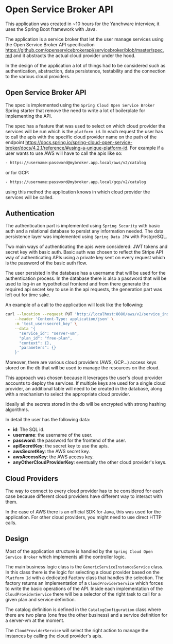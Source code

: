 # Open Service Broker API


This application was created in ~10 hours for the Yanchware interview, it uses the Spring Boot framework with Java.

The application is a service broker that let the user manage services using the Open Service Broker API specification https://github.com/openservicebrokerapi/servicebroker/blob/master/spec.md and it abstracts the actual cloud provider under the hood.

In the design of the application a lot of things had to be considered such as authentication, abstraction, data persistence, testability and the connection to the various cloud providers.

## Open Service Broker API

The spec is implemented using the `Spring Cloud Open Service Broker` Spring starter that remove the need to write a lot of boilerplate for implementing the API.

The spec has a feature that was used to select on which cloud provider the services will be run which is the `platform id`. In each request the user has to call the apis with the specific cloud provider name on the path of the endpoint https://docs.spring.io/spring-cloud-open-service-broker/docs/4.2.1/reference/#using-a-unique-platform-id. For example if a user wants to use AWS will have to call the apis like so:

```bash
- https://username:password@mybroker.app.local/aws/v2/catalog
```

or for GCP:

```bash
- https://username:password@mybroker.app.local/gcp/v2/catalog
```


using this method the application knows in which cloud provider the services will be called.


## Authentication

The authentication part is implemented using `Spring Security` with basic auth and a relational database to persist any information needed. The data persistence layer was implemented using `Spring Data JPA` with PostgreSQL.


Two main ways of authenticating the apis were considered: JWT tokens and secret key with basic auth.
Basic auth was chosen to reflect the Stripe API way of authenticating APIs using a private key sent on every request which is the password of the basic auth flow. 


The user persisted in the database has a username that will be used for the authentication process. In the database there is also a password that will be used to log-in an hypothetical frontend and from there generate the required api secret key to use in the api requests, the generation part was left out for time sake.

An example of a call to the application will look like the following:

```bash
curl --location --request PUT 'http://localhost:8080/aws/v2/service_instances/test_id' \
    --header 'Content-Type: application/json' \
    -m 'test_user:secret_key' \
    --data '{
      "service_id": "server-vm",
      "plan_id": "free-plan",
      "context": {},
      "parameters": {}
    }'
```

Moreover, there are various cloud providers (AWS, GCP...) access keys stored on the db that will be used to manage the resources on the cloud.


This approach was chosen because it leverages the user's cloud provider accounts to deploy the services. If multiple keys are used for a single cloud provider, an additional table will need to be created in the database, along with a mechanism to select the appropriate cloud provider.

Ideally all the secrets stored in the db will be encrypted with strong hashing algorithms.

In detail the user has the following data:

- **id**: The SQL id.
- **username**: the username of the user.
- **password**: the password for the frontend of the user.
- **apiSecretKey**: the secret key to use the apis.
- **awsSecretKey**: the AWS secret key.
- **awsAccessKey**: the AWS access key.
- **anyOtherCloudProviderKey**: eventually the other cloud provider's keys.


## Cloud Providers

The way to connect to every cloud provider has to be considered for each case because different cloud providers have different way to interact with them. 

In the case of AWS there is an official SDK for Java, this was used for the application. 
For other cloud providers, you might need to use direct HTTP calls. 

## Design

Most of the application structure is handled by the `Spring Cloud Open Service Broker` which implements all the controller logic. 


The main business logic class is the `GenericServiceInstanceService` class. In this class there is the logic for selecting a cloud provider based on the `Platform Id` with a dedicated Factory class that handles the selection. The factory returns an implementation of a `CloudProviderService` which forces to write the basic operations of the API. Inside each implementation of the `CloudProviderService` there will be a selector of the right task to call for a given plan and service definition.


The catalog definition is defined in the `CatalogConfiguration` class where there are two plans (one free the other business) and a service definition for a server-vm at the moment.

The `CloudProviderService` will select the right action to manage the instances by calling the cloud provider's apis.


